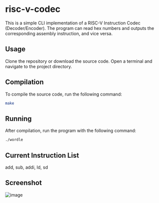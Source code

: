 # risc-v-codec
This is a simple CLI implementation of a RISC-V Instruction Codec (Decoder/Encoder). The program can read hex numbers and outputs the corresponding assembly instruction, and vice versa.

## Usage
Clone the repository or download the source code.
Open a terminal and navigate to the project directory.

## Compilation
To compile the source code, run the following command:
```bash
make
```

## Running
After compilation, run the program with the following command:
```bash
./wordle
```
## Current Instruction List
add, sub, addi, ld, sd

## Screenshot
![image](https://github.com/ajarred/risc-v-codec/assets/69410244/c618514c-f5b3-4206-bdbd-0b854f772846)

